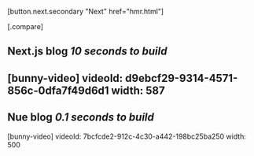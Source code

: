 
[button.next.secondary "Next" href="hmr.html"]

[.compare]
  ## Next.js blog *10 seconds to build*
  [bunny-video]
    videoId: d9ebcf29-9314-4571-856c-0dfa7f49d6d1
    width: 587
  ---
  ## Nue blog *0.1 seconds to build*
  [bunny-video]
    videoId: 7bcfcde2-912c-4c30-a442-198bc25ba250
    width: 500

